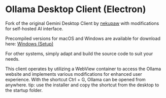 # Ollama Desktop Client (Electron)

Fork of the original Gemini Desktop Client by [nekupaw](https://github.com/nekupaw/gemini-desktop) with modifications for self-hosted AI interface.

Precompiled versions for macOS and Windows are available for download here:
[Windows (Setup)](https://github.com/danchev/ollama-desktop/releases/download/0.0.2/Ollama-Desktop.Setup.0.0.2.exe)

For other systems, simply adapt and build the source code to suit your needs.

This client operates by utilizing a WebView container to access the Ollama website and implements various modifications for enhanced user experience.
With the shortcut Ctrl + G, Ollama can be opened from anywhere.
tip: use the installer and copy the shortcut from the desktop to the startup folder.



